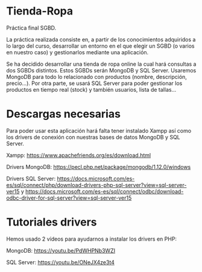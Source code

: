# Tienda-Ropa
Práctica final SGBD.

La práctica realizada consiste en, a partir de los conocimientos adquiridos a lo largo del curso, desarrollar un entorno en el que elegir un SGBD (o varios en nuestro caso) y gestionarlos mediante una aplicación.

Se ha decidido desarrollar una tienda de ropa online la cual hará consultas a dos SGBDs distintos. Estos SGBDs serán MongoDB y SQL Server.
Usaremos MongoDB para todo lo relacionado con productos (nombre, descripción, precio...).
Por otra parte, se usará SQL Server para poder gestionar los productos en tiempo real (stock) y también usuarios, lista de tallas...

# Descargas necesarias
Para poder usar esta aplicación hará falta tener instalado Xampp así como los drivers de conexión con nuestras bases de datos MongoDB y SQL Server.

Xampp: https://www.apachefriends.org/es/download.html

Drivers MongoDB: https://pecl.php.net/package/mongodb/1.12.0/windows

Drivers SQL Server: https://docs.microsoft.com/es-es/sql/connect/php/download-drivers-php-sql-server?view=sql-server-ver15 y https://docs.microsoft.com/es-es/sql/connect/odbc/download-odbc-driver-for-sql-server?view=sql-server-ver15

# Tutoriales drivers
Hemos usado 2 vídeos para ayudarnos a instalar los drivers en PHP:

MongoDB: https://youtu.be/PdWHPNb3WZI

SQL Server: https://youtu.be/ONeJX4ze3t4
